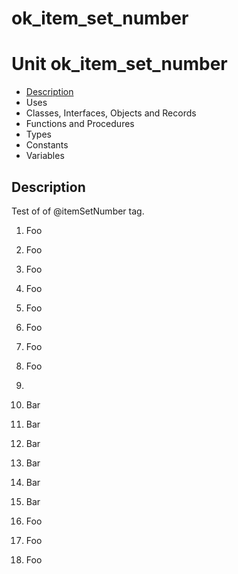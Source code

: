 # ok\_item\_set\_number


# Unit ok\_item\_set\_number

- [Description](#PasDoc-Description)
- Uses
- Classes, Interfaces, Objects and Records
- Functions and Procedures
- Types
- Constants
- Variables

<span id="PasDoc-Description"/>

## Description
Test of of @itemSetNumber tag.</p>
<p>




1. Foo

1. Foo

1. Foo

1. Foo

1. Foo

1. Foo

1. Foo

1. Foo

1.  

1. Bar

1. Bar

1. Bar

1. Bar

1. Bar

1. Bar



 

1. Foo

1. Foo

1. Foo



<span id="PasDoc-Uses"/>
